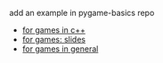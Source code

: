 
add an example in pygame-basics repo
- [for games in c++](http://gamesfromwithin.com/stepping-through-the-looking-glass-test-driven-game-development-part-1)
- [for games: slides](http://gamesfromwithin.com/backwards-is-forward-making-better-games-with-test-driven-development)
- [for games in general](https://gamedev.stackexchange.com/a/2935)

